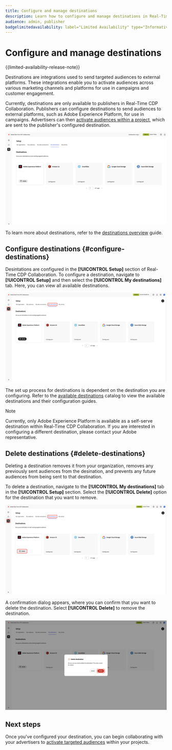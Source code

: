 ```yaml
---
title: Configure and manage destinations
description: Learn how to configure and manage destinations in Real-Time CDP Collaboration.
audience: admin, publisher
badgelimitedavailability: label="Limited Availability" type="Informative" url="https://helpx.adobe.com/legal/product-descriptions/real-time-customer-data-platform-collaboration.html newtab=true"
---
```

# Configure and manage destinations

{{limited-availability-release-note}}

Destinations are integrations used to send targeted audiences to external platforms. These integrations enable you to activate audiences across various marketing channels and platforms for use in campaigns and customer engagement.

Currently, destinations are only available to publishers in Real-Time CDP Collaboration. Publishers can configure destinations to send audiences to external platforms, such as Adobe Experience Platform, for use in campaigns. Advertisers can then [activate audiences within a project](../collaborate/activate.md), which are sent to the publisher's configured destination.

![The My destinations tab in the Setup workspace showing an active Adobe Experience Platform destinations](/help/assets/setup/manage-destinations/my-destinations-overview.png)

To learn more about destinations, refer to the [destinations overview](./overview.md) guide.

## Configure destinations {#configure-destinations}

Desintations are configured in the **[!UICONTROL Setup]** section of Real-Time CDP Collaboration. To configure a destination, navigate to **[!UICONTROL Setup]** and then select the **[!UICONTROL My destinations]** tab. Here, you can view all available destinations.

![The My destinations tab in the Setup workspace showing the available destinations.](/help/assets/setup/manage-destinations/my-destinations.png)

The set up process for destinations is dependent on the destination you are configuring. Refer to the [available destinations](../destinations/overview.md#available-destinations) catalog to view the available destinations and their configuration guides.

>[!NOTE]
>
>Currently, only Adobe Experience Platform is available as a self-serve destination within Real-Time CDP Collaboration. If you are interested in configuring a different destination, please contact your Adobe representative.

## Delete destinations {#delete-destinations}

Deleting a destination removes it from your organization, removes any previously sent audiences from the desination, and prevents any future audiences from being sent to that destination.

To delete a destination, navigate to the **[!UICONTROL My destinations]** tab in the **[!UICONTROL Setup]** section. Select the **[!UICONTROL Delete]** option for the destination that you want to remove.

![The My destinations workspace with the Delete option highlighted for the Adobe Experience Platform destination.](/help/assets/setup/manage-destinations/delete-destination.png)

A confirmation dialog appears, where you can confirm that you want to delete the destination. Select **[!UICONTROL Delete]** to remove the destination.

![The Delete destination dialog with the Delete option highlighted.](/help/assets/setup/manage-destinations/delete-destination-confirm.png)

## Next steps

Once you've configured your destination, you can begin collaborating with your advertisers to [activate targeted audiences](../collaborate/activate.md) within your projects.
